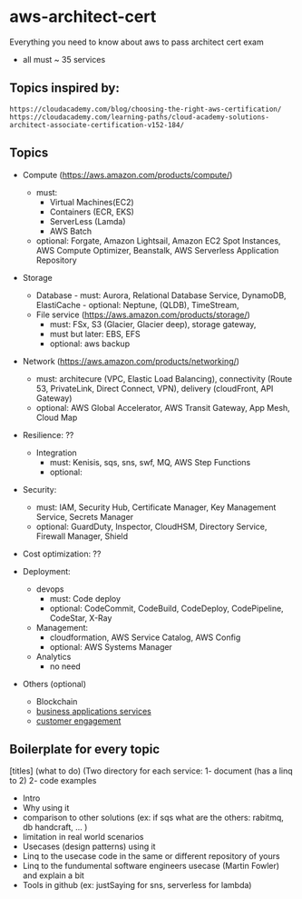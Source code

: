 # aws-architect-cert
Everything you need to know about aws to pass architect cert exam
* all must ~ 35 services
## Topics inspired by:
	https://cloudacademy.com/blog/choosing-the-right-aws-certification/
	https://cloudacademy.com/learning-paths/cloud-academy-solutions-architect-associate-certification-v152-184/
## Topics
* Compute (https://aws.amazon.com/products/compute/)
	+ must: 
		- Virtual Machines(EC2) 
		- Containers (ECR, EKS) 
		- ServerLess (Lamda)
		- AWS Batch
	+ optional: Forgate, Amazon Lightsail, Amazon EC2 Spot Instances,  AWS Compute Optimizer, Beanstalk, AWS Serverless Application Repository
* Storage
	+ Database
			- must: Aurora, Relational Database Service, DynamoDB, ElastiCache
			- optional: Neptune, (QLDB), TimeStream, 
	+ File service  (https://aws.amazon.com/products/storage/)
		- must: FSx, S3 (Glacier, Glacier deep), storage gateway,
		- must but later: EBS, EFS
		- optional: aws backup
	
* Network (https://aws.amazon.com/products/networking/)
	+ must: architecure (VPC, Elastic Load Balancing), connectivity (Route 53, PrivateLink, Direct Connect, VPN), delivery (cloudFront, API Gateway)
	+ optional:  AWS Global Accelerator, AWS Transit Gateway, App Mesh, Cloud Map
* Resilience: ??
	+ Integration
		- must:  Kenisis, sqs, sns, swf, MQ, AWS Step Functions
		- optional:
* Security: 
	+ must: IAM, Security Hub, Certificate Manager, Key Management Service, Secrets Manager
	+ optional: GuardDuty, Inspector, CloudHSM, Directory Service, Firewall Manager, Shield
* Cost optimization: ??
* Deployment:
	+ devops
		- must: Code deploy
		- optional: CodeCommit, CodeBuild, CodeDeploy, CodePipeline, CodeStar, X-Ray
	+ Management:
		- cloudformation, AWS Service Catalog, AWS Config
		- optional: AWS Systems Manager
	+ Analytics
		- no need
* Others (optional)
	+ Blockchain
	+ [business applications services](https://docs.aws.amazon.com/whitepapers/latest/aws-overview/business-applications.html) 
	+ [customer engagement](https://docs.aws.amazon.com/whitepapers/latest/aws-overview/customer-engagement.html)

## Boilerplate for every topic
[titles] (what to do) (Two directory for each service: 1- document (has a linq to 2) 2- code examples  
* Intro
* Why using it
* comparison to other solutions (ex: if sqs what are the others: rabitmq, db handcraft, ... )
* limitation in real world scenarios
* Usecases (design patterns) using it
* Linq to the usecase code in the same or different repository of yours
* Linq to the fundumental software engineers usecase (Martin Fowler) and explain a bit
* Tools in github (ex: justSaying for sns, serverless for lambda)
